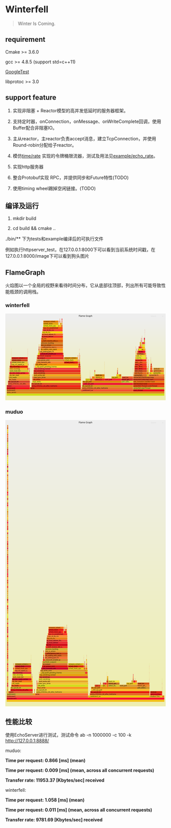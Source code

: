 <!--
 * @Author: Maoxiang Sun
 * @Date: 2023-01-06 21:21:55
 * @Description: README
-->

# Winterfell

> Winter Is Coming.


## requirement

Cmake >= 3.6.0

gcc >= 4.8.5 (support std=c++11)

[GoogleTest](https://github.com/google/googletest)

libprotoc >= 3.0

## support feature

1. 实现非阻塞 + Reactor模型的高并发低延时的服务器框架。

2. 支持定时器，onConnection，onMessage、onWriteComplete回调，使用Buffer配合非阻塞IO。

3. 主从reactor，主reactor负责accept消息，建立TcpConnection，并使用Round-robin分配给子reactor。

4. 模仿[time/rate](https://github.com/golang/time/blob/master/rate/rate.go) 实现的令牌桶限流器，测试及用法见[example/echo_rate](/example/echo_rate/)。

5. 实现http服务器

6. 整合Protobuf实现 RPC，并提供同步和Future特性(TODO)

7. 使用timing wheel踢掉空闲链接。(TODO)


## 编译及运行

1. mkdir build

2. cd build && cmake ..

./bin/** 下为tests和example编译后的可执行文件

例如执行httpserver_test，在127.0.0.1:8000下可以看到当前系统时间戳，在127.0.0.1:8000/image下可以看到狗头图片

## FlameGraph

火焰图以一个全局的视野来看待时间分布，它从底部往顶部，列出所有可能导致性能瓶颈的调用栈。

### winterfell 

![perf-winterfell](./perf-winterfell.svg)

### muduo

![perf-muduo](./perf-muduo.svg)

## 性能比较

使用EchoServer进行测试，测试命令 ab -n 1000000 -c 100 -k http://127.0.0.1:8888/ 

muduo:

**Time per request:       0.866 [ms] (mean)** 

**Time per request:       0.009 [ms] (mean, across all concurrent requests)**

**Transfer rate:          11953.37 [Kbytes/sec] received**

winterfell:

**Time per request:       1.058 [ms] (mean)**

**Time per request:       0.011 [ms] (mean, across all concurrent requests)**

**Transfer rate:          9781.69 [Kbytes/sec] received**